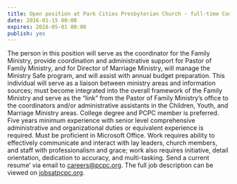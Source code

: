 ```yaml
---
title: Open position at Park Cities Presbyterian Church - full-time Coordinator for Family Ministry
date: 2016-01-15 00:00
expires: 2016-05-01 00:00
publish: yes
---
```


The person in this position will serve as the coordinator for the Family Ministry, provide coordination and administrative support for Pastor of Family Ministry, and for Director of Marriage Ministry, will manage the Ministry Safe program, and will assist with annual budget preparation. This individual will serve as a liaison between ministry areas and information sources; must become integrated into the overall framework of the Family Ministry and serve as the “link” from the Pastor of Family Ministry’s office to the coordinators and/or administrative assistants in the Children, Youth, and Marriage Ministry areas. College degree and PCPC member is preferred. Five years minimum experience with senior level comprehensive administrative and organizational duties or equivalent experience is required. Must be proficient in Microsoft Office. Work requires ability to effectively communicate and interact with lay leaders, church members, and staff with professionalism and grace; work also requires initiative, detail orientation, dedication to accuracy, and multi-tasking. Send a current resume’ via email to <careers@pcpc.org>. The full job description can be viewed on [jobsatpcpc.org](http://jobsatpcpc.org).
